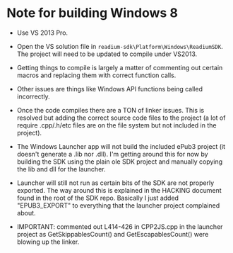 # Note for building Windows 8

- Use VS 2013 Pro.

- Open the VS solution file in `readium-sdk\Platform\Windows\ReadiumSDK`. The project will need to be updated to compile under VS2013.

- Getting things to compile is largely a matter of commenting out certain macros and replacing them with correct function calls.
- Other issues are things like Windows API functions being called incorrectly.
- Once the code compiles there are a TON of linker issues. This is resolved but adding the correct source code files to the project (a lot of require .cpp/.h/etc files are on the file system but not included in the project).
- The Windows Launcher app will not build the included ePub3 project (it doesn't generate a .lib nor .dll). I'm getting around this for now by building the SDK using the plain ole SDK project and manually copying the lib and dll for the launcher.
- Launcher will still not run as certain bits of the SDK are not properly exported. The way around this is explained in the HACKING document found in the root of the SDK repo. Basically I just added "EPUB3_EXPORT" to everything that the launcher project complained about.

- IMPORTANT: commented out L414-426 in CPP2JS.cpp in the launcher project as GetSkippablesCount() and GetEscapablesCount() were blowing up the linker.